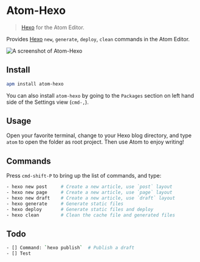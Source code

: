 # Atom-Hexo

> [Hexo] for the Atom Editor.

Provides [Hexo] `new`, `generate`, `deploy`, `clean` commands in the Atom Editor.

![A screenshot of Atom-Hexo](http://ww1.sinaimg.cn/large/65cc6c38gw1ef1lml8dtgg20vj0kmwn5.jpg)

## Install

```bash
apm install atom-hexo
```

You can also install `atom-hexo` by going to the `Packages` section on left hand side of the Settings view (`cmd-,`).

## Usage

Open your favorite terminal, change to your Hexo blog directory, and type `atom` to open the folder as root project. Then use Atom to enjoy writing!

## Commands

Press `cmd-shift-P` to bring up the list of commands, and type:

```bash
- hexo new post     # Create a new article, use `post` layout
- hexo new page     # Create a new article, use `page` layout
- hexo new draft    # Create a new article, use `draft` layout
- hexo generate     # Generate static files
- hexo deploy       # Generate static files and deploy
- hexo clean        # Clean the cache file and generated files
```

## Todo

```bash
- [] Command: `hexo publish`  # Publish a draft
- [] Test
```

[Hexo]: http://hexo.io/
